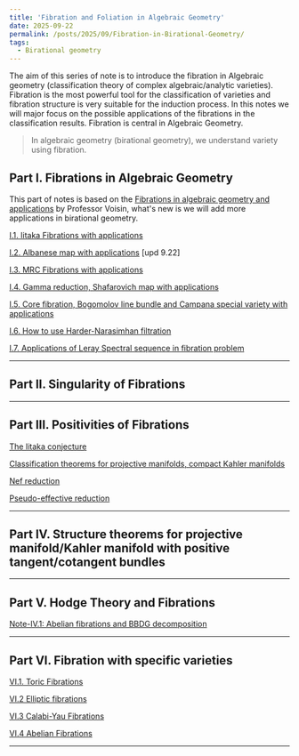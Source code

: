 ```yaml
---
title: 'Fibration and Foliation in Algebraic Geometry'
date: 2025-09-22
permalink: /posts/2025/09/Fibration-in-Birational-Geometry/
tags:
  - Birational geometry
---
```


The aim of this series of note is to introduce the fibration in Algebraic geometry (classification theory of complex algebraic/analytic varieties). Fibration is the most powerful tool for the classification of varieties and fibration structure is very suitable for the induction process. In this notes we will major focus on the possible applications of the fibrations in the classification results. Fibration is central in Algebraic Geometry. 
> In algebraic geometry (birational geometry), we understand variety using fibration. 


## Part I. Fibrations in Algebraic Geometry

This part of notes is based on the [Fibrations in algebraic geometry and applications](https://smf.emath.fr/publications/fibrations-en-geometrie-algebrique-et-applications) by Professor Voisin, what's new is we will add more applications in birational geometry. 


[I.1. Iitaka Fibrations with applications]()

[I.2. Albanese map with applications](https://yilimath.github.io/files/Birational/Fibration/Albanese.pdf) [upd 9.22]

[I.3. MRC Fibrations with applications]()

[I.4. Gamma reduction, Shafarovich map with applications]()

[I.5. Core fibration, Bogomolov line bundle and Campana special variety with applications]()

[I.6. How to use Harder-Narasimhan filtration]()

[I.7. Applications of Leray Spectral sequence in fibration problem](https://yilimath.github.io/files/Birational/Fibration/LeraySS.pdf)

----
## Part II. Singularity of Fibrations


----
## Part III. Positivities of Fibrations


[The Iitaka conjecture]()

[Classification theorems for projective manifolds, compact Kahler manifolds]()

[Nef reduction]()

[Pseudo-effective reduction]()

---
## Part IV. Structure theorems for projective manifold/Kahler manifold with positive tangent/cotangent bundles




---
## Part V. Hodge Theory and Fibrations

[Note-IV.1: Abelian fibrations and BBDG decomposition]()


---
## Part VI. Fibration with specific varieties


[VI.1. Toric Fibrations]()

[VI.2 Elliptic fibrations]()

[VI.3 Calabi-Yau Fibrations]()

[VI.4 Abelian Fibrations]()


---
